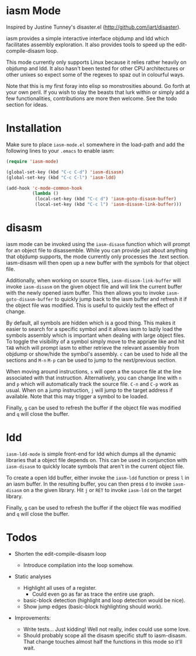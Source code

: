 # iasm Mode #

Inspired by Justine Tunney's disaster.el (http://github.com/jart/disaster‎).

iasm provides a simple interactive interface objdump and ldd which
facilitates assembly exploration. It also provides tools to speed up the
edit-compile-disasm loop.

This mode currently only supports Linux because it relies rather heavily on
objdump and ldd. It also hasn't been tested for other CPU architectures or
other unixes so expect some of the regexes to spaz out in colourful ways.

Note that this is my first foray into elisp so monstrosities abound. Go forth
at your own peril. If you wish to slay the beasts that lurk within or simply
add a few functionalities, contributions are more then welcome. See the todo
section for ideas.


# Installation #

Make sure to place `iasm-mode.el` somewhere in the load-path and add the
following lines to your `.emacs` to enable iasm:

```lisp
(require 'iasm-mode)

(global-set-key (kbd "C-c C-d") 'iasm-disasm)
(global-set-key (kbd "C-c C-l") 'iasm-ldd)

(add-hook 'c-mode-common-hook
          (lambda ()
           (local-set-key (kbd "C-c d") 'iasm-goto-disasm-buffer)
           (local-set-key (kbd "C-c l") 'iasm-disasm-link-buffer)))
```

# disasm #

iasm mode can be invoked using the `iasm-disasm` function which will prompt
for an object file to disassemble. While you can provide just about anything
that objdump supports, the mode currently only processes the .text section.
iasm-disasm will then open up a new buffer with the symbols for that object
file.

Additionally, when working on source files, `iasm-disasm-link-buffer` will
invoke `iasm-disasm` on the given object file and will link the current
buffer with the newly opened iasm buffer. This then allows you to invoke
`iasm-goto-disasm-buffer` to quickly jump back to the iasm buffer and refresh
it if the object file was modified. This is useful to quickly test the effect
of change.

By default, all symbols are hidden which is a good thing. This makes it
easier to search for a specific symbol and it allows iasm to lazily load the
symbols assembly which is important when dealing with large object files. To
toggle the visibility of a symbol simply move to the appriate like and hit
`TAB` which will prompt iasm to either retrieve the relevant assembly from
objdump or show/hide the symbol's assembly. `c` can be used to hide all the
sections and `M-n` `M-p` can be used to jump to the next/previous section.

When moving around instructions, `s` will open a the source file at the line
associated with that instruction. Alternatively, you can change line with `n`
and `p` which will automatically track the source file. `C-n` and `C-p` work
as usual. When on a jump instruction, `j` will jump to the target address if
available. Note that this may trigger a symbol to be loaded.

Finally, `g` can be used to refresh the buffer if the object file was
modified and `q` will close the buffer.


# ldd #

`iasm-ldd-mode` is simple front-end for ldd which dumps all the dynamic
libraries that a object file depends on. This can be used in conjunction with
`iasm-disasm` to quickly locate symbols that aren't in the current object
file.

To create a open ldd buffer, either invoke the `iasm-ldd` function or press
`l` in an iasm buffer. In the resulting buffer, you can then press `d` to
invoke `iasm-disasm` on a the given library. Hit `j` or `RET` to invoke
`iasm-ldd` on the target library.

Finally, `g` can be used to refresh the buffer if the object file was
modified and `q` will close the buffer.


# Todos #

- Shorten the edit-compile-disasm loop
  - Introduce compilation into the loop somehow.

- Static analyses
  - Highlight all uses of a register.
    - Could even go as far as trace the entire use graph.
  - basic-block detection (highlight and loop detection would be nice).
  - Show jump edges (basic-block highlighting should work).

- Improvements:
  - Write tests... Just kidding! Well not really, index could use some love.
  - Should probably scope all the disasm specific stuff to iasm-disasm. That
    change touches almost half the functions in this mode so it'll wait.
